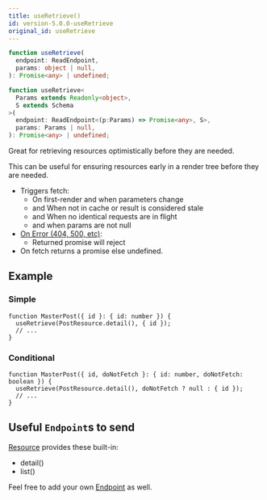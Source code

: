 ```yaml
---
title: useRetrieve()
id: version-5.0.0-useRetrieve
original_id: useRetrieve
---
```


<!--DOCUSAURUS_CODE_TABS-->
<!--Type-->

```typescript
function useRetrieve(
  endpoint: ReadEndpoint,
  params: object | null,
): Promise<any> | undefined;
```

<!--With Generics-->

```typescript
function useRetrieve<
  Params extends Readonly<object>,
  S extends Schema
>(
  endpoint: ReadEndpoint<(p:Params) => Promise<any>, S>,
  params: Params | null,
): Promise<any> | undefined;
```

<!--END_DOCUSAURUS_CODE_TABS-->

Great for retrieving resources optimistically before they are needed.

This can be useful for ensuring resources early in a render tree before they are needed.

- Triggers fetch:
  - On first-render and when parameters change
  - and When not in cache or result is considered stale
  - and When no identical requests are in flight
  - and when params are not null
- [On Error (404, 500, etc)](https://www.restapitutorial.com/httpstatuscodes.html):
  - Returned promise will reject
- On fetch returns a promise else undefined.

## Example

### Simple

```tsx
function MasterPost({ id }: { id: number }) {
  useRetrieve(PostResource.detail(), { id });
  // ...
}
```

### Conditional

```tsx
function MasterPost({ id, doNotFetch }: { id: number, doNotFetch: boolean }) {
  useRetrieve(PostResource.detail(), doNotFetch ? null : { id });
  // ...
}
```

## Useful `Endpoint`s to send

[Resource](./Resource.md#provided-and-overridable-methods) provides these built-in:

- detail()
- list()

Feel free to add your own [Endpoint](api/Endpoint.md) as well.
